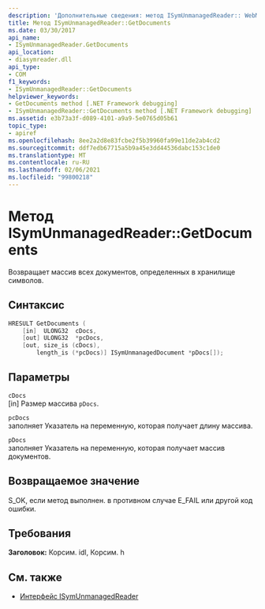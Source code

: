 ```yaml
---
description: 'Дополнительные сведения: метод ISymUnmanagedReader:: WebMethod'
title: Метод ISymUnmanagedReader::GetDocuments
ms.date: 03/30/2017
api_name:
- ISymUnmanagedReader.GetDocuments
api_location:
- diasymreader.dll
api_type:
- COM
f1_keywords:
- ISymUnmanagedReader::GetDocuments
helpviewer_keywords:
- GetDocuments method [.NET Framework debugging]
- ISymUnmanagedReader::GetDocuments method [.NET Framework debugging]
ms.assetid: e3b73a3f-d089-4101-a9a9-5e0765d05b61
topic_type:
- apiref
ms.openlocfilehash: 8ee2a2d8e83fcbe2f5b39960fa99e11de2ab4cd2
ms.sourcegitcommit: ddf7edb67715a5b9a45e3dd44536dabc153c1de0
ms.translationtype: MT
ms.contentlocale: ru-RU
ms.lasthandoff: 02/06/2021
ms.locfileid: "99800218"
---
```

# <a name="isymunmanagedreadergetdocuments-method"></a>Метод ISymUnmanagedReader::GetDocuments

Возвращает массив всех документов, определенных в хранилище символов.  
  
## <a name="syntax"></a>Синтаксис  
  
```cpp  
HRESULT GetDocuments (  
    [in]  ULONG32  cDocs,  
    [out] ULONG32  *pcDocs,  
    [out, size_is (cDocs),  
        length_is (*pcDocs)] ISymUnmanagedDocument *pDocs[]);  
```  
  
## <a name="parameters"></a>Параметры  

 `cDocs`  
 [in] Размер массива `pDocs`.  
  
 `pcDocs`  
 заполняет Указатель на переменную, которая получает длину массива.  
  
 `pDocs`  
 заполняет Указатель на переменную, которая получает массив документов.  
  
## <a name="return-value"></a>Возвращаемое значение  

 S_OK, если метод выполнен. в противном случае E_FAIL или другой код ошибки.  
  
## <a name="requirements"></a>Требования  

 **Заголовок:** Корсим. idl, Корсим. h  
  
## <a name="see-also"></a>См. также

- [Интерфейс ISymUnmanagedReader](isymunmanagedreader-interface.md)
